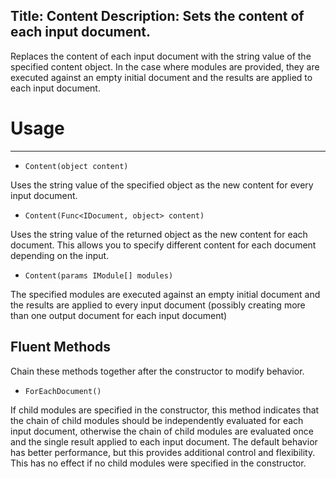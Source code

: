 Title: Content
Description: Sets the content of each input document.
---
Replaces the content of each input document with the string value of the specified content object. In the case where modules are provided, they are executed against an empty initial document and the results are applied to each input document.

# Usage
---

  - `Content(object content)`
  
  Uses the string value of the specified object as the new content for every input document.

  - `Content(Func<IDocument, object> content)`
  
  Uses the string value of the returned object as the new content for each document. This allows you to specify different content for each document depending on the input.

  - `Content(params IModule[] modules)`
  
  The specified modules are executed against an empty initial document and the results are applied to every input document (possibly creating more than one output document for each input document)
  
## Fluent Methods

Chain these methods together after the constructor to modify behavior.

  - `ForEachDocument()`
  
  If child modules are specified in the constructor, this method indicates that the chain of child modules should be independently evaluated for each input document, otherwise the chain of child modules are evaluated once and the single result applied to each input document. The default behavior has better performance, but this provides additional control and flexibility. This has no effect if no child modules were specified in the constructor.